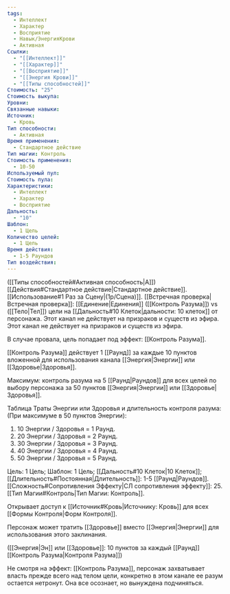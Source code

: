```yaml
---
tags:
  - Интеллект
  - Характер
  - Восприятие
  - Навык/ЭнергияКрови
  - Активная
Ссылки:
  - "[[Интеллект]]"
  - "[[Характер]]"
  - "[[Восприятие]]"
  - "[[Энергия Крови]]"
  - "[[Типы способностей]]"
Стоимость: "25"
Стоимость выкупа: 
Уровни: 
Связанные навыки: 
Источник:
  - Кровь
Тип способности:
  - Активная
Время применения:
  - Стандартное действие
Тип магии: Контроль
Стоимость применения:
  - 10-50
Используемый пул: 
Стоимость пула: 
Характеристики:
  - Интеллект
  - Характер
  - Восприятие
Дальность:
  - "10"
Шаблон:
  - 1 Цель
Количество целей:
  - 1 Цель
Время действия:
  - 1-5 Раундов
Тип воздействия:
---
```

([[Типы способностей#Активная способность|А]]) [[Действия#Стандартное действие|Стандартное действие]]. [[Использование#1 Раз за Сцену|(1р/Сцена)]]. [[Встречная проверка|Встречная проверка]]: [[Единение|Единения]] ([[Контроль Разума]]) vs ([[Тело|Тел]]) цели на [[Дальность#10 Клеток|дальности: 10 клеток]] от персонажа. Этот канал не действует на призраков и существ из эфира. Этот канал не действует на призраков и существ из эфира.

В случае провала, цель попадает под эффект: [[Контроль Разума]].

[[Контроль Разума]] действует 1 [[Раунд]] за каждые 10 пунктов вложенной для использования канала [[Энергия|Энергии]] или [[Здоровье|Здоровья]]. 

Максимум: контроль разума на 5 [[Раунд|Раундов]] для всех целей по выбору персонажа за 50 пунктов [[Энергия|Энергии]] или [[Здоровье|Здоровья]]. 

Таблица Траты Энергии или Здоровья и длительность контроля разума:
(При максимуме в 50 пунктов Энергии):

1. 10 Энергии / Здоровья = 1 Раунд.
2. 20 Энергии / Здоровья = 2 Раунд.
3. 30 Энергии / Здоровья = 3 Раунд. 
4. 40 Энергии / Здоровья = 4 Раунд. 
5. 50 Энергии / Здоровья = 5 Раунд. 

Цель: 1 Цель; Шаблон: 1 Цель; [[Дальность#10 Клеток|10 Клеток]]; [[Длительность#Постоянная|Длительность]]: 1-5 [[Раунд|Раундов]]. 
[[Сложность#Cопротивления Эффекту|СЛ сопротивления эффекту]]: 25. [[Тип Магии#Контроль|Тип Магии: Контроль]]. 

Открывает доступ к [[Источник#Кровь|Источнику: Кровь]] для всех [[Формы Контроля|Форм Контроля]].

Персонаж может тратить [[Здоровье]] вместо [[Энергия|Энергии]] для использования этого заклинания.

([[Энергия|Эн]] или [[Здоровье]]: 10 пунктов за каждый [[Раунд]] [[Контроль Разума|Контроля Разума]])

Не смотря на эффект: [[Контроль Разума]], персонаж захватывает власть прежде всего над телом цели, конкретно в этом канале ее разум остается нетронут. Она все осознает, но вынуждена подчиняться. 